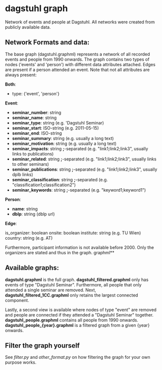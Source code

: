 # dagstuhl graph

Network of events and people at Dagstuhl. All networks were created from publicly available data. 

## Network Formats and data:

The base graph (dagstuhl.graphml) represents a network of all recorded events and people from 1990 onwards. The graph contains two types of nodes ('events' and 'person') with different data attributes attached. Edges are present if a person attended an event. Note that not all attributes are always present:

**Both**: 
- type: {'event', 'person'}

**Event**: 

- **seminar_number**: string
- **seminar_name**: string
- **seminar_type**: string (e.g. 'Dagstuhl Seminar)
- **seminar_start**: ISO-string (e.g. 2011-05-15)
- **seminar_end**: ISO-string
- **seminar_summary**: string (e.g. usually a long text) 
- **seminar_motivation**: string (e.g. usually a long text)
- **seminar_impacts**: string **;**-separated (e.g. "link1;link2;link3", usually links to publications)
- **seminar_related**: string **;**-separated (e.g. "link1;link2;link3", usually links to other seminars)
- **seminar_publications**: string **;**-separated (e.g. "link1;link2;link3", usually dplb links) 
- **seminar_classification**: string **;**-separated (e.g. "classification1;classification2")
- **seminar_keywords**: string **;**-separated (e.g. "keyword1;keyword1")

**Person**: 

- **name**: string
- **dblp**: string (dblp url)


**Edge**:

is_organizer: boolean
onsite: boolean
institute: string (e.g. TU Wien)
country: string (e.g. AT)

Furthermore, participant information is not available before 2000. Only the organizers are stated and thus in the graph. graphml** 

## Available graphs:

**dagstuhl.graphml** is the full graph. **dagstuhl_filtered.graphml** only has events of type "Dagstuhl Seminar". Furthermore, all people that only attended a single seminar are removed. Next, **dagstuhl_filtered_1CC.graphml** only retains the largest connected component. 

Lastly, a second view is available where nodes of type "event" are removed and people are connected if they attended a "Dagstuhl Seminar" together. **dagstuhl_people.graphml** contains all people from 1990 onwards. **dagstuhl_people_{year}.graphml** is a filtered graph from a given {year} onwards. 

## Filter the graph yourself

See *filter.py* and *other_format.py* on how filtering the graph for your own purpose works.